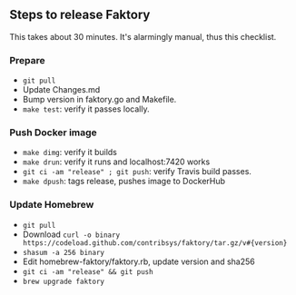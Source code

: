 ## Steps to release Faktory

This takes about 30 minutes.  It's alarmingly manual, thus this
checklist.

### Prepare

- `git pull`
- Update Changes.md
- Bump version in faktory.go and Makefile.
- `make test`: verify it passes locally.

### Push Docker image

- `make dimg`: verify it builds
- `make drun`: verify it runs and localhost:7420 works
- `git ci -am "release" ; git push`: verify Travis build passes.
- `make dpush`: tags release, pushes image to DockerHub

### Update Homebrew

- `git pull`
- Download `curl -o binary https://codeload.github.com/contribsys/faktory/tar.gz/v#{version}`
- `shasum -a 256 binary`
- Edit homebrew-faktory/faktory.rb, update version and sha256
- `git ci -am "release" && git push`
- `brew upgrade faktory`
